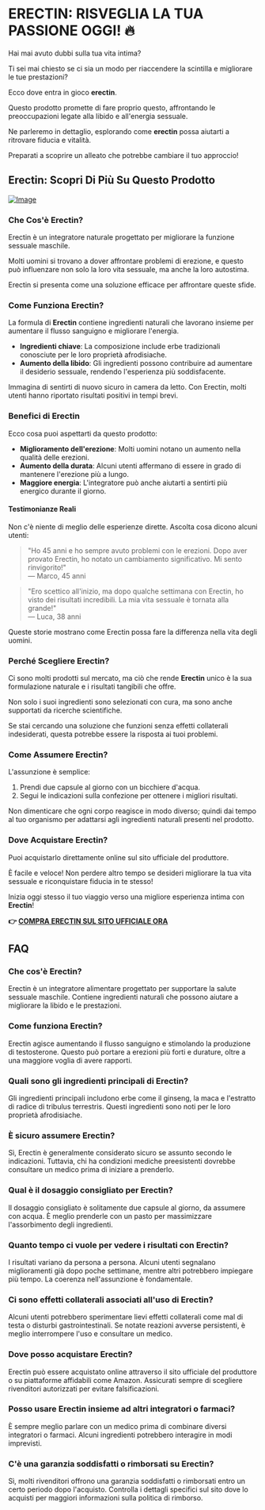 # ERECTIN: RISVEGLIA LA TUA PASSIONE OGGI! 🔥

Hai mai avuto dubbi sulla tua vita intima? 

Ti sei mai chiesto se ci sia un modo per riaccendere la scintilla e migliorare le tue prestazioni? 

Ecco dove entra in gioco **erectin**. 

Questo prodotto promette di fare proprio questo, affrontando le preoccupazioni legate alla libido e all'energia sessuale.

Ne parleremo in dettaglio, esplorando come **erectin** possa aiutarti a ritrovare fiducia e vitalità. 

Preparati a scoprire un alleato che potrebbe cambiare il tuo approccio!

## Erectin: Scopri Di Più Su Questo Prodotto

[![Image](https://www2.sellhealth.com/256/erectin_33_2.jpg)](https://gchaffi.com/rGnVdzCG)

### Che Cos'è Erectin?

Erectin è un integratore naturale progettato per migliorare la funzione sessuale maschile. 

Molti uomini si trovano a dover affrontare problemi di erezione, e questo può influenzare non solo la loro vita sessuale, ma anche la loro autostima. 

Erectin si presenta come una soluzione efficace per affrontare queste sfide.

### Come Funziona Erectin?

La formula di **Erectin** contiene ingredienti naturali che lavorano insieme per aumentare il flusso sanguigno e migliorare l'energia. 

- **Ingredienti chiave**: La composizione include erbe tradizionali conosciute per le loro proprietà afrodisiache.
- **Aumento della libido**: Gli ingredienti possono contribuire ad aumentare il desiderio sessuale, rendendo l'esperienza più soddisfacente.

Immagina di sentirti di nuovo sicuro in camera da letto. Con Erectin, molti utenti hanno riportato risultati positivi in tempi brevi.

### Benefici di Erectin

Ecco cosa puoi aspettarti da questo prodotto:

- **Miglioramento dell'erezione**: Molti uomini notano un aumento nella qualità delle erezioni.
- **Aumento della durata**: Alcuni utenti affermano di essere in grado di mantenere l'erezione più a lungo.
- **Maggiore energia**: L'integratore può anche aiutarti a sentirti più energico durante il giorno.

#### Testimonianze Reali

Non c'è niente di meglio delle esperienze dirette. Ascolta cosa dicono alcuni utenti:

> "Ho 45 anni e ho sempre avuto problemi con le erezioni. Dopo aver provato Erectin, ho notato un cambiamento significativo. Mi sento rinvigorito!"  
> — Marco, 45 anni

> "Ero scettico all'inizio, ma dopo qualche settimana con Erectin, ho visto dei risultati incredibili. La mia vita sessuale è tornata alla grande!"  
> — Luca, 38 anni

Queste storie mostrano come Erectin possa fare la differenza nella vita degli uomini.

### Perché Scegliere Erectin?

Ci sono molti prodotti sul mercato, ma ciò che rende **Erectin** unico è la sua formulazione naturale e i risultati tangibili che offre. 

Non solo i suoi ingredienti sono selezionati con cura, ma sono anche supportati da ricerche scientifiche.

Se stai cercando una soluzione che funzioni senza effetti collaterali indesiderati, questa potrebbe essere la risposta ai tuoi problemi.

### Come Assumere Erectin?

L'assunzione è semplice:

1. Prendi due capsule al giorno con un bicchiere d'acqua.
2. Segui le indicazioni sulla confezione per ottenere i migliori risultati.

Non dimenticare che ogni corpo reagisce in modo diverso; quindi dai tempo al tuo organismo per adattarsi agli ingredienti naturali presenti nel prodotto.

### Dove Acquistare Erectin?

Puoi acquistarlo direttamente online sul sito ufficiale del produttore. 

È facile e veloce! Non perdere altro tempo se desideri migliorare la tua vita sessuale e riconquistare fiducia in te stesso!

Inizia oggi stesso il tuo viaggio verso una migliore esperienza intima con **Erectin**!



**👉 [COMPRA ERECTIN SUL SITO UFFICIALE ORA](https://gchaffi.com/rGnVdzCG)**

## FAQ

### Che cos'è Erectin?

Erectin è un integratore alimentare progettato per supportare la salute sessuale maschile. Contiene ingredienti naturali che possono aiutare a migliorare la libido e le prestazioni.

### Come funziona Erectin?

Erectin agisce aumentando il flusso sanguigno e stimolando la produzione di testosterone. Questo può portare a erezioni più forti e durature, oltre a una maggiore voglia di avere rapporti.

### Quali sono gli ingredienti principali di Erectin?

Gli ingredienti principali includono erbe come il ginseng, la maca e l'estratto di radice di tribulus terrestris. Questi ingredienti sono noti per le loro proprietà afrodisiache.

### È sicuro assumere Erectin?

Sì, Erectin è generalmente considerato sicuro se assunto secondo le indicazioni. Tuttavia, chi ha condizioni mediche preesistenti dovrebbe consultare un medico prima di iniziare a prenderlo.

### Qual è il dosaggio consigliato per Erectin?

Il dosaggio consigliato è solitamente due capsule al giorno, da assumere con acqua. È meglio prenderle con un pasto per massimizzare l'assorbimento degli ingredienti.

### Quanto tempo ci vuole per vedere i risultati con Erectin?

I risultati variano da persona a persona. Alcuni utenti segnalano miglioramenti già dopo poche settimane, mentre altri potrebbero impiegare più tempo. La coerenza nell'assunzione è fondamentale.

### Ci sono effetti collaterali associati all'uso di Erectin?

Alcuni utenti potrebbero sperimentare lievi effetti collaterali come mal di testa o disturbi gastrointestinali. Se notate reazioni avverse persistenti, è meglio interrompere l'uso e consultare un medico.

### Dove posso acquistare Erectin?

Erectin può essere acquistato online attraverso il sito ufficiale del produttore o su piattaforme affidabili come Amazon. Assicurati sempre di scegliere rivenditori autorizzati per evitare falsificazioni.

### Posso usare Erectin insieme ad altri integratori o farmaci?

È sempre meglio parlare con un medico prima di combinare diversi integratori o farmaci. Alcuni ingredienti potrebbero interagire in modi imprevisti.

### C'è una garanzia soddisfatti o rimborsati su Erectin?

Sì, molti rivenditori offrono una garanzia soddisfatti o rimborsati entro un certo periodo dopo l'acquisto. Controlla i dettagli specifici sul sito dove lo acquisti per maggiori informazioni sulla politica di rimborso.